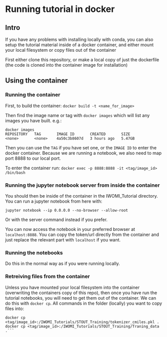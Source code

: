 # Running tutorial in docker
## Intro
If you have any problems with installing locally with conda, you can also setup the tutorial material inside of a docker container, and either mount your local filesystem or copy files out of the container

First either clone this repository, or make a local copy of just the dockerfile (the code is cloned into the container image for installation)

## Using the container

### Running the container
First, to build the container:
```docker build -t <name_for_image> ```

Then find the image name or tag with `docker images` which will list any images you have built. e.g.:

```
docker images
REPOSITORY   TAG       IMAGE ID       CREATED       SIZE
<none>       <none>    4a50c3b8607d   3 hours ago   5.47GB
```

Then you can use the `TAG` if you have set one, or the `IMAGE ID` to enter the docker container. Because we are running a notebook, we also need to map port 8888 to our local port.

To enter the container run:
```docker exec -p 8888:8888 -it <tag/image_id> /bin/bash```

### Running the jupyter notebook server from inside the container

You should then be inside of the container in the IWOMI_Tutorial directory. You can run a jupyter notebook from here with:

```jupyter notebook --ip 0.0.0.0 --no-browser --allow-root```

Or with the server command instead if you prefer. 

You can now access the notebook in your preferred browser at `localhost:8888`. You can copy the token/url directly from the container and just replace the relevant part with `localhost` if you want. 

### Running the notebooks

Do this in the normal way as if you were running locally. 

### Retreiving files from the container 

Unless you have mounted your local filesystem into the container (overwriting the containers copy of this repo), then once you have run the tutorial notebooks, you will need to get them out of the container. We can do this with `docker cp`. All commands in the folder (locally) you want to copy files into:

```docker cp <tag/image_id>:/IWOMI_Tutorials/STOUT_Training/tokenizer_iupac.pkl .
docker cp <tag/image_id>:/IWOMI_Tutorials/STOUT_Training/tokenizer_cmiles.pkl .
docker cp <tag/image_id>:/IWOMI_Tutorials/STOUT_Training/Traning_data .```
